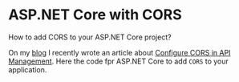# ASP.NET Core with CORS
How to add CORS to your ASP.NET Core project?

On my [blog](https://www.puresourcecode.com/) I recently wrote an article about [Configure CORS in API Management](https://www.puresourcecode.com/tools/azure-tools/configure-cors-in-api-management/). Here the code fpr ASP.NET Core to add `CORS` to your application.
